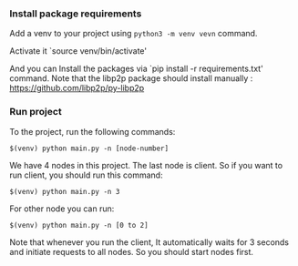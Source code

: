 ### Install package requirements
Add a venv to your project using `python3 -m venv vevn` command.

Activate it `source venv/bin/activate'

And you can Install the packages via `pip install -r requirements.txt' command. Note that the libp2p package should install manually : https://github.com/libp2p/py-libp2p 

     
### Run project
To the project, run the following commands:

    $(venv) python main.py -n [node-number]
  
We have 4 nodes in this project. The last node is client. So if you want to run client, you should run this command:

    $(venv) python main.py -n 3


For other node you can run:

	$(venv) python main.py -n [0 to 2]


Note that whenever you run the client, It automatically waits for 3 seconds and initiate requests to all nodes. So you should start nodes first.
    

